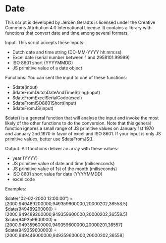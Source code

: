 # Date
This script is developed by Jeroen Geradts is licensed under the Creative Commons Attribution 4.0 International License.
It contains a library with functions that convert date and time among several formats.

Input. This script accepts these inputs:

- Dutch date and time string (DD-MM-YYYY hh:mm:ss)
- Excel date (serial number between 1 and 2958101.99999)
- ISO 8601 short (YYYYMMDD)
- JS primitive value of a date object

Functions. You can sent the input to one of these functions:

- $date(input)
- $dateFromDutchDateAndTimeString(input)
- $dateFromExcelSerialCode(excel)
- $dateFromISO8601Short(input)
- $dateFromJS(input)

$date() is a general function that will analyse the input and invoke the most likely of the other functions to do the conversion.
Note that this general function ignores a small range of JS primitive values on January 1st 1970 and January 2nd 1970 in favor of excel and ISO 8601. If your input is only JS primitive values, better use $dataFromJS().

Output. All functions deliver an array with these values:

- year (YYYY)
- JS primitive value of date and time (milisenconds)
- JS primitive value of 1st of the month (miliseconds)
- ISO 8601 short value for date (YYYYMMDD)
- excel code

Examples:

$date("02-02-2000 12:00:00") = [2000,949489200000,949359600000,20000202,36558.5]
$date(949489200000) =          [2000,949489200000,949359600000,20000202,36558.5]
$date(949359600000) =          [2000,949359600000,949359600000,20000201,36557]
$date(949359600000) =          [2000,949446000000,949359600000,20000202,36558]
